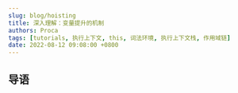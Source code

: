 ```yaml
---
slug: blog/hoisting
title: 深入理解：变量提升的机制
authors: Proca
tags: [tutorials, 执行上下文, this, 词法环境, 执行上下文栈, 作用域链]
date: 2022-08-12 09:08:00 +0800
---
```

## 导语


